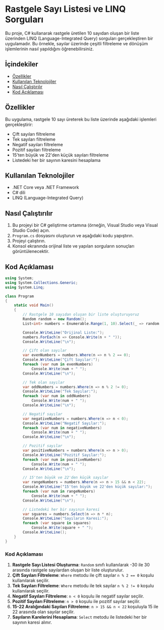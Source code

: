# Rastgele Sayı Listesi ve LINQ Sorguları

Bu proje, C# kullanarak rastgele üretilen 10 sayıdan oluşan bir liste üzerinden LINQ (Language-Integrated Query) sorguları gerçekleştiren bir uygulamadır. Bu örnekle, sayılar üzerinde çeşitli filtreleme ve dönüşüm işlemlerinin nasıl yapıldığını öğrenebilirsiniz.

## İçindekiler
- [Özellikler](#özellikler)
- [Kullanılan Teknolojiler](#kullanılan-teknolojiler)
- [Nasıl Çalıştırılır](#nasıl-çalıştırılır)
- [Kod Açıklaması](#kod-açıklaması)

## Özellikler
Bu uygulama, rastgele 10 sayı üreterek bu liste üzerinde aşağıdaki işlemleri gerçekleştirir:
- Çift sayıları filtreleme
- Tek sayıları filtreleme
- Negatif sayıları filtreleme
- Pozitif sayıları filtreleme
- 15'ten büyük ve 22'den küçük sayıları filtreleme
- Listedeki her bir sayının karesini hesaplama

## Kullanılan Teknolojiler
- .NET Core veya .NET Framework
- C# dili
- LINQ (Language-Integrated Query)

## Nasıl Çalıştırılır
1. Bu projeyi bir C# geliştirme ortamına (örneğin, Visual Studio veya Visual Studio Code) açın.
2. `Program.cs` dosyasını oluşturun ve aşağıdaki kodu yapıştırın.
3. Projeyi çalıştırın.
4. Konsol ekranında orijinal liste ve yapılan sorguların sonuçları görüntülenecektir.

## Kod Açıklaması
```csharp
using System;
using System.Collections.Generic;
using System.Linq;

class Program
{
    static void Main()
    {
        // Rastgele 10 sayıdan oluşan bir liste oluşturuyoruz
        Random random = new Random();
        List<int> numbers = Enumerable.Range(1, 10).Select(_ => random.Next(-30, 30)).ToList();

        Console.WriteLine("Orijinal Liste:");
        numbers.ForEach(n => Console.Write(n + " "));
        Console.WriteLine("\n");

        // Çift olan sayılar
        var evenNumbers = numbers.Where(n => n % 2 == 0);
        Console.WriteLine("Çift Sayılar:");
        foreach (var num in evenNumbers)
            Console.Write(num + " ");
        Console.WriteLine("\n");

        // Tek olan sayılar
        var oddNumbers = numbers.Where(n => n % 2 != 0);
        Console.WriteLine("Tek Sayılar:");
        foreach (var num in oddNumbers)
            Console.Write(num + " ");
        Console.WriteLine("\n");

        // Negatif sayılar
        var negativeNumbers = numbers.Where(n => n < 0);
        Console.WriteLine("Negatif Sayılar:");
        foreach (var num in negativeNumbers)
            Console.Write(num + " ");
        Console.WriteLine("\n");

        // Pozitif sayılar
        var positiveNumbers = numbers.Where(n => n > 0);
        Console.WriteLine("Pozitif Sayılar:");
        foreach (var num in positiveNumbers)
            Console.Write(num + " ");
        Console.WriteLine("\n");

        // 15'ten büyük ve 22'den küçük sayılar
        var rangeNumbers = numbers.Where(n => n > 15 && n < 22);
        Console.WriteLine("15'ten büyük ve 22'den küçük sayılar:");
        foreach (var num in rangeNumbers)
            Console.Write(num + " ");
        Console.WriteLine("\n");

        // Listedeki her bir sayının karesi
        var squares = numbers.Select(n => n * n);
        Console.WriteLine("Sayıların Karesi:");
        foreach (var square in squares)
            Console.Write(square + " ");
        Console.WriteLine();
    }
}
```

### Kod Açıklaması
1. **Rastgele Sayı Listesi Oluşturma**: `Random` sınıfı kullanılarak -30 ile 30 arasında rastgele sayılardan oluşan bir liste oluşturulur.
2. **Çift Sayıları Filtreleme**: `Where` metodu ile çift sayılar `n % 2 == 0` koşulu kullanılarak seçilir.
3. **Tek Sayıları Filtreleme**: `Where` metodu ile tek sayılar `n % 2 != 0` koşulu kullanılarak seçilir.
4. **Negatif Sayıları Filtreleme**: `n < 0` koşulu ile negatif sayılar seçilir.
5. **Pozitif Sayıları Filtreleme**: `n > 0` koşulu ile pozitif sayılar seçilir.
6. **15-22 Aralığındaki Sayıları Filtreleme**: `n > 15 && n < 22` koşuluyla 15 ile 22 arasında olan sayılar seçilir.
7. **Sayıların Karelerini Hesaplama**: `Select` metodu ile listedeki her bir sayının karesi alınır.
